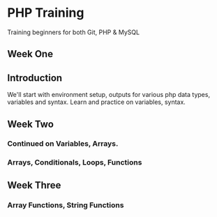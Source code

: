 # PHP Training
Training beginners for both Git, PHP & MySQL

## Week One
## Introduction
We'll start with environment setup, outputs for various php data types, variables and syntax.
Learn and practice on variables, syntax.

## Week Two
### Continued on Variables, Arrays.
### Arrays, Conditionals, Loops, Functions

## Week Three
### Array Functions, String Functions
